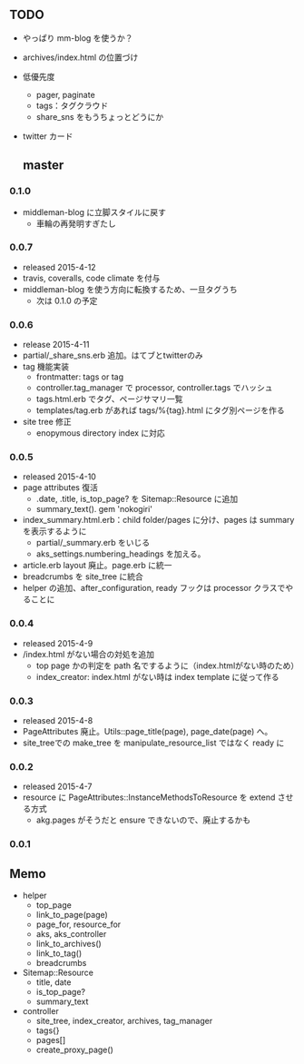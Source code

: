 ## TODO

* やっぱり mm-blog を使うか？
* archives/index.html の位置づけ
* 低優先度
  * pager, paginate
  * tags：タグクラウド
  * share_sns をもうちょっとどうにか
* twitter カード
  
  ## master

### 0.1.0

* middleman-blog に立脚スタイルに戻す
  * 車輪の再発明すぎたし

### 0.0.7

* released 2015-4-12
* travis, coveralls, code climate を付与
* middleman-blog を使う方向に転換するため、一旦タグうち
  * 次は 0.1.0 の予定

### 0.0.6

* release 2015-4-11
* partial/_share_sns.erb 追加。はてブとtwitterのみ
* tag 機能実装
  * frontmatter: tags or tag
  * controller.tag_manager で processor, controller.tags でハッシュ
  * tags.html.erb でタグ、ページサマリ一覧
  * templates/tag.erb があれば tags/%{tag}.html にタグ別ページを作る
* site tree 修正
  * enopymous directory index に対応

### 0.0.5

* released 2015-4-10
* page attributes 復活
  * .date, .title, is_top_page? を Sitemap::Resource に追加
  * summary_text(). gem 'nokogiri'
* index_summary.html.erb：child folder/pages に分け、pages は summary を表示するように
  * partial/_summary.erb をいじる
  * aks_settings.numbering_headings を加える。
* article.erb layout 廃止。page.erb に統一  
* breadcrumbs を site_tree に統合
* helper の追加、after_configuration, ready フックは processor クラスでやることに

### 0.0.4

* released 2015-4-9
* /index.html がない場合の対処を追加
  * top page かの判定を path 名でするように（index.htmlがない時のため）
  * index_creator: index.html がない時は index template に従って作る

### 0.0.3

* released 2015-4-8
* PageAttributes 廃止。Utils::page_title(page), page_date(page) へ。
* site_treeでの make_tree を manipulate_resource_list ではなく ready に


### 0.0.2

* released 2015-4-7
* resource に PageAttributes::InstanceMethodsToResource を extend させる方式
  * akg.pages がそうだと ensure できないので、廃止するかも
  
### 0.0.1


## Memo

* helper
  * top_page
  * link_to_page(page)
  * page_for, resource_for
  * aks, aks_controller
  * link_to_archives()
  * link_to_tag()
  * breadcrumbs
* Sitemap::Resource
  * title, date
  * is_top_page?
  * summary_text
* controller
  * site_tree, index_creator, archives, tag_manager
  * tags{}
  * pages[]
  * create_proxy_page()
  
